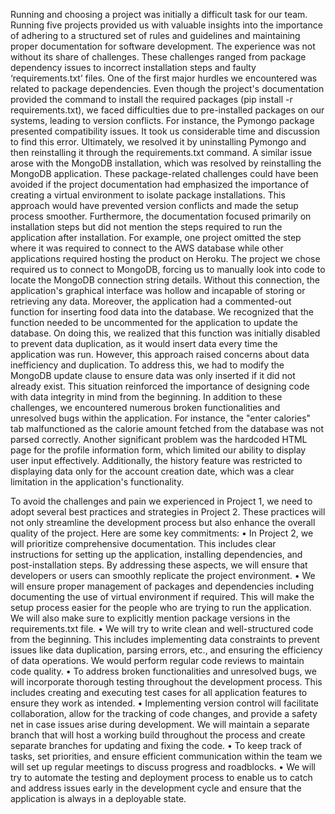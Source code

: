 Running and choosing a project was initially a difficult task for our team. Running five projects provided us with valuable insights into the importance of adhering to a structured set of rules and guidelines and maintaining proper documentation for software development. The experience was not without its share of challenges. These challenges ranged from package dependency issues to incorrect installation steps and faulty ‘requirements.txt’ files. 
One of the first major hurdles we encountered was related to package dependencies. Even though the project's documentation provided the command to install the required packages (pip install -r requirements.txt), we faced difficulties due to pre-installed packages on our systems, leading to version conflicts. For instance, the Pymongo package presented compatibility issues. It took us considerable time and discussion to find this error. Ultimately, we resolved it by uninstalling Pymongo and then reinstalling it through the requirements.txt command. A similar issue arose with the MongoDB installation, which was resolved by reinstalling the MongoDB application.
These package-related challenges could have been avoided if the project documentation had emphasized the importance of creating a virtual environment to isolate package installations. This approach would have prevented version conflicts and made the setup process smoother.
Furthermore, the documentation focused primarily on installation steps but did not mention the steps required to run the application after installation. For example, one project omitted the step where it was required to connect to the AWS database while other applications required hosting the product on Heroku. The project we chose required us to connect to MongoDB, forcing us to manually look into code to locate the MongoDB connection string details. Without this connection, the application's graphical interface was hollow and incapable of storing or retrieving any data. 
Moreover, the application had a commented-out function for inserting food data into the database. We recognized that the function needed to be uncommented for the application to update the database. On doing this, we realized that this function was initially disabled to prevent data duplication, as it would insert data every time the application was run. However, this approach raised concerns about data inefficiency and duplication. To address this, we had to modify the MongoDB update clause to ensure data was only inserted if it did not already exist. This situation reinforced the importance of designing code with data integrity in mind from the beginning.
In addition to these challenges, we encountered numerous broken functionalities and unresolved bugs within the application. For instance, the "enter calories" tab malfunctioned as the calorie amount fetched from the database was not parsed correctly. Another significant problem was the hardcoded HTML page for the profile information form, which limited our ability to display user input effectively. Additionally, the history feature was restricted to displaying data only for the account creation date, which was a clear limitation in the application's functionality.

To avoid the challenges and pain we experienced in Project 1, we need to adopt several best practices and strategies in Project 2. These practices will not only streamline the development process but also enhance the overall quality of the project. Here are some key commitments:
•	In Project 2, we will prioritize comprehensive documentation. This includes clear instructions for setting up the application, installing dependencies, and post-installation steps. By addressing these aspects, we will ensure that developers or users can smoothly replicate the project environment. 
•	We will ensure proper management of packages and dependencies including documenting the use of virtual environment if required. This will make the setup process easier for the people who are trying to run the application. We will also make sure to explicitly mention package versions in the requirements.txt file.
•	We will try to write clean and well-structured code from the beginning. This includes implementing data constraints to prevent issues like data duplication, parsing errors, etc., and ensuring the efficiency of data operations. We would perform regular code reviews to maintain code quality.
•	To address broken functionalities and unresolved bugs, we will incorporate thorough testing throughout the development process. This includes creating and executing test cases for all application features to ensure they work as intended.
•	Implementing version control will facilitate collaboration, allow for the tracking of code changes, and provide a safety net in case issues arise during development. We will maintain a separate branch that will host a working build throughout the process and create separate branches for updating and fixing the code.
•	To keep track of tasks, set priorities, and ensure efficient communication within the team we will set up regular meetings to discuss progress and roadblocks.
•	We will try to automate the testing and deployment process to enable us to catch and address issues early in the development cycle and ensure that the application is always in a deployable state.
